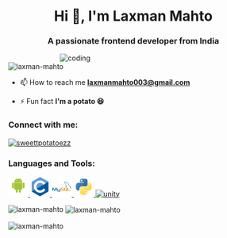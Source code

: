 <h1 align="center">Hi 👋, I'm Laxman Mahto</h1>
<h3 align="center">A passionate frontend developer from India</h3>
<img align="right" alt="coding" width="400" src="https://images.app.goo.gl/M4XtZFHMRPzMa9qj6">
<p align="left"> <img src="https://komarev.com/ghpvc/?username=laxman-mahto&label=Profile%20views&color=0e75b6&style=flat" alt="laxman-mahto" /> </p>

- 📫 How to reach me **laxmanmahto003@gmail.com**

- ⚡ Fun fact **I'm a potato 😆**

<h3 align="left">Connect with me:</h3>
<p align="left">
<a href="https://instagram.com/sweettpotatoezz" target="blank"><img align="center" src="https://raw.githubusercontent.com/rahuldkjain/github-profile-readme-generator/master/src/images/icons/Social/instagram.svg" alt="sweettpotatoezz" height="30" width="40" /></a>
</p>

<h3 align="left">Languages and Tools:</h3>
<p align="left"> <a href="https://developer.android.com" target="_blank" rel="noreferrer"> <img src="https://raw.githubusercontent.com/devicons/devicon/master/icons/android/android-original-wordmark.svg" alt="android" width="40" height="40"/> </a> <a href="https://www.cprogramming.com/" target="_blank" rel="noreferrer"> <img src="https://raw.githubusercontent.com/devicons/devicon/master/icons/c/c-original.svg" alt="c" width="40" height="40"/> </a> <a href="https://www.mysql.com/" target="_blank" rel="noreferrer"> <img src="https://raw.githubusercontent.com/devicons/devicon/master/icons/mysql/mysql-original-wordmark.svg" alt="mysql" width="40" height="40"/> </a> <a href="https://www.python.org" target="_blank" rel="noreferrer"> <img src="https://raw.githubusercontent.com/devicons/devicon/master/icons/python/python-original.svg" alt="python" width="40" height="40"/> </a> <a href="https://unity.com/" target="_blank" rel="noreferrer"> <img src="https://www.vectorlogo.zone/logos/unity3d/unity3d-icon.svg" alt="unity" width="40" height="40"/> </a> </p>

<p><img align="left" src="https://github-readme-stats.vercel.app/api/top-langs?username=laxman-mahto&show_icons=true&locale=en&layout=compact" alt="laxman-mahto" /></p>

<p>&nbsp;<img align="center" src="https://github-readme-stats.vercel.app/api?username=laxman-mahto&show_icons=true&locale=en" alt="laxman-mahto" /></p>

<p><img align="center" src="https://github-readme-streak-stats.herokuapp.com/?user=laxman-mahto&" alt="laxman-mahto" /></p>
